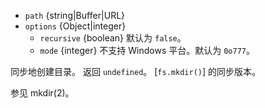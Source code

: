 <!-- YAML
added: v0.1.21
changes:
  - version: v10.12.0
    pr-url: https://github.com/nodejs/node/pull/21875
    description: The second argument can now be an `options` object with
                 `recursive` and `mode` properties.
  - version: v7.6.0
    pr-url: https://github.com/nodejs/node/pull/10739
    description: The `path` parameter can be a WHATWG `URL` object using `file:`
                 protocol. Support is currently still *experimental*.
-->

* `path` {string|Buffer|URL}
* `options` {Object|integer}
  * `recursive` {boolean} 默认为 `false`。
  * `mode` {integer} 不支持 Windows 平台。默认为 `0o777`。

同步地创建目录。
返回 `undefined`。
[`fs.mkdir()`] 的同步版本。

参见 mkdir(2)。

